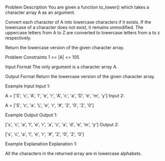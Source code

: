 Problem Description
You are given a function to_lower() which takes a character array A as an argument.

Convert each character of A into lowercase characters if it exists. If the lowercase of a character does not exist, it remains unmodified.
The uppercase letters from A to Z are converted to lowercase letters from a to z respectively.

Return the lowercase version of the given character array.



Problem Constraints
1 <= |A| <= 105



Input Format
The only argument is a character array A.



Output Format
Return the lowercase version of the given character array.



Example Input
Input 1:

 A = ['S', 'c', 'A', 'l', 'e', 'r', 'A', 'c', 'a', 'D', 'e', 'm', 'y']
Input 2:

 A = ['S', 'c', 'a', 'L', 'e', 'r', '#', '2', '0', '2', '0']


Example Output
Output 1:

 ['s', 'c', 'a', 'l', 'e', 'r', 'a', 'c', 'a', 'd', 'e', 'm', 'y']
Output 2:

 ['s', 'c', 'a', 'l', 'e', 'r', '#', '2', '0', '2', '0']


Example Explanation
Explanation 1:

 All the characters in the returned array are in lowercase alphabets.
